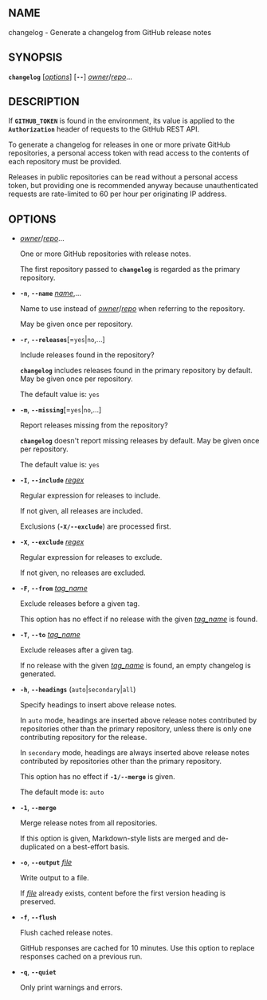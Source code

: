 ## NAME

changelog - Generate a changelog from GitHub release notes

## SYNOPSIS

**`changelog`** \[*<u>options</u>*] \[**`--`**] *<u>owner</u>*/*<u>repo</u>*...

## DESCRIPTION

If **`GITHUB_TOKEN`** is found in the environment, its value is applied to the
**`Authorization`** header of requests to the GitHub REST API.

To generate a changelog for releases in one or more private GitHub repositories,
a personal access token with read access to the contents of each repository must
be provided.

Releases in public repositories can be read without a personal access token, but
providing one is recommended anyway because unauthenticated requests are
rate-limited to 60 per hour per originating IP address.

## OPTIONS

- *<u>owner</u>*/*<u>repo</u>*...

  One or more GitHub repositories with release notes.

  The first repository passed to **`changelog`** is regarded as the primary
  repository.

- **`-n`**, **`--name`** *<u>name</u>*,...

  Name to use instead of *<u>owner</u>*/*<u>repo</u>* when referring to the
  repository.

  May be given once per repository.

- **`-r`**, **`--releases`**\[=`yes`|`no`,...]

  Include releases found in the repository?

  **`changelog`** includes releases found in the primary repository by default.
  May be given once per repository.

  The default value is: `yes`

- **`-m`**, **`--missing`**\[=`yes`|`no`,...]

  Report releases missing from the repository?

  **`changelog`** doesn't report missing releases by default. May be given once
  per repository.

  The default value is: `yes`

- **`-I`**, **`--include`** *<u>regex</u>*

  Regular expression for releases to include.

  If not given, all releases are included.

  Exclusions (**`-X/--exclude`**) are processed first.

- **`-X`**, **`--exclude`** *<u>regex</u>*

  Regular expression for releases to exclude.

  If not given, no releases are excluded.

- **`-F`**, **`--from`** *<u>tag_name</u>*

  Exclude releases before a given tag.

  This option has no effect if no release with the given *<u>tag_name</u>* is
  found.

- **`-T`**, **`--to`** *<u>tag_name</u>*

  Exclude releases after a given tag.

  If no release with the given *<u>tag_name</u>* is found, an empty changelog is
  generated.

- **`-h`**, **`--headings`** (`auto`|`secondary`|`all`)

  Specify headings to insert above release notes.

  In `auto` mode, headings are inserted above release notes contributed by
  repositories other than the primary repository, unless there is only one
  contributing repository for the release.

  In `secondary` mode, headings are always inserted above release notes
  contributed by repositories other than the primary repository.

  This option has no effect if **`-1/--merge`** is given.

  The default mode is: `auto`

- **`-1`**, **`--merge`**

  Merge release notes from all repositories.

  If this option is given, Markdown-style lists are merged and de-duplicated on
  a best-effort basis.

- **`-o`**, **`--output`** *<u>file</u>*

  Write output to a file.

  If *<u>file</u>* already exists, content before the first version heading is
  preserved.

- **`-f`**, **`--flush`**

  Flush cached release notes.

  GitHub responses are cached for 10 minutes. Use this option to replace
  responses cached on a previous run.

- **`-q`**, **`--quiet`**

  Only print warnings and errors.
